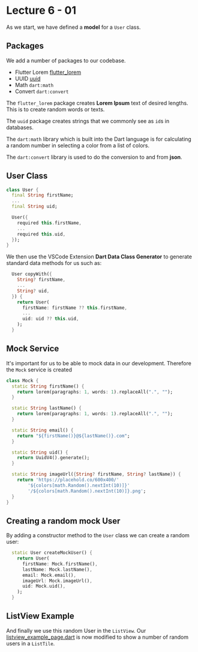 # Lecture 6 - 01

As we start, we have defined a **model** for a `User` class.

## Packages

We add a number of packages to our codebase. 

- Flutter Lorem [flutter_lorem](https://pub.dev/packages/flutter_lorem)
- UUID [uuid](https://pub.dev/packages/uuid)
- Math `dart:math`
- Convert `dart:convert`

The `flutter_lorem` package creates **Lorem Ipsum** text of desired lengths. This is to create random words or texts.

The `uuid` package creates strings that we commonly see as `id`s in databases.

The `dart:math` library which is built into the Dart language is for calculating a random number in selecting a color from a list of colors.

The `dart:convert` library is used to do the conversion to and from **json**.

## User Class

```dart
class User {
  final String firstName;
  ...
  final String uid;

  User({
    required this.firstName,
    ...
    required this.uid,
  });
}
```
We then use the VSCode Extension **Dart Data Class Generator** to generate standard data methods for us such as:
```dart
  User copyWith({
    String? firstName,
    ...
    String? uid,
  }) {
    return User(
      firstName: firstName ?? this.firstName,
      ...
      uid: uid ?? this.uid,
    );
  }
```

## Mock Service

It's important for us to be able to mock data in our development. Therefore the `Mock` service is created
```dart 
class Mock {
  static String firstName() {
    return lorem(paragraphs: 1, words: 1).replaceAll(".", "");
  }

  static String lastName() {
    return lorem(paragraphs: 1, words: 1).replaceAll(".", "");
  }

  static String email() {
    return "${firstName()}@${lastName()}.com";
  }

  static String uid() {
    return UuidV4().generate();
  }

  static String imageUrl({String? firstName, String? lastName}) {
    return 'https://placehold.co/600x400/'
        '${colors[math.Random().nextInt(10)]}'
        '/${colors[math.Random().nextInt(10)]}.png';
  }
}
```

## Creating a random mock User

By adding a constructor method to the `User` class we can create a random user:
```dart
  static User createMockUser() {
    return User(
      firstName: Mock.firstName(),
      lastName: Mock.lastName(),
      email: Mock.email(),
      imageUrl: Mock.imageUrl(),
      uid: Mock.uid(),
    );
  }
```

## ListView Example

And finally we use this random User in the `ListView`. Our [listview_example_page.dart](lib/listview_example_page.dart) is now modified to show a number of random users in a `ListTile`.

